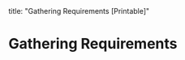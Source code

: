 <frontmatter>
title: "Gathering Requirements [Printable]"
</frontmatter>

<link rel="stylesheet" href="{{baseUrl}}/css/textbook.css">

<div class="website-content">

<div id="main">

# Gathering Requirements

<include src="brainstorming/embed-inParent-printable.md" boilerplate />
<include src="userSurveys/embed-inParent-printable.md" boilerplate />
<include src="observation/embed-inParent-printable.md" boilerplate />
<include src="interviews/embed-inParent-printable.md" boilerplate />
<include src="focusGroups/embed-inParent-printable.md" boilerplate />
<include src="prototyping/embed-inParent-printable.md" boilerplate />
<include src="productSurveys/embed-inParent-printable.md" boilerplate />

</div>

</div>
